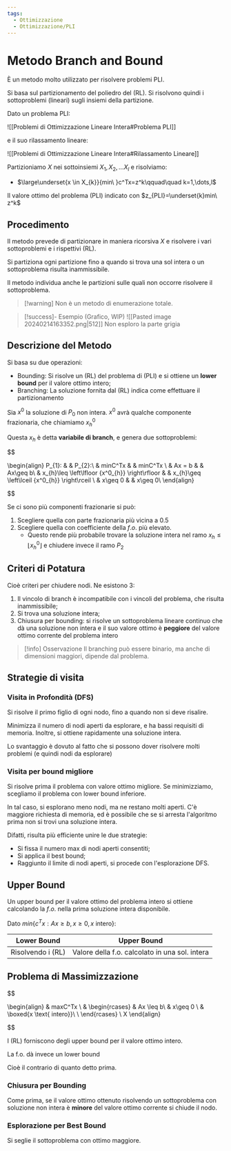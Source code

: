 ```yaml
---
tags:
  - Ottimizzazione
  - Ottimizzazione/PLI
---
```

# Metodo Branch and Bound

È un metodo molto utilizzato per risolvere problemi PLI.

Si basa sul partizionamento del poliedro del (RL). Si risolvono quindi i sottoproblemi (lineari) sugli insiemi della partizione.

Dato un problema PLI:

![[Problemi di Ottimizzazione Lineare Intera#Problema PLI]]

e il suo rilassamento lineare:

![[Problemi di Ottimizzazione Lineare Intera#Rilassamento Lineare]]


Partizioniamo $X$ nei sottoinsiemi $X_{1},X_{2},\dots X_{l}$ e risolviamo:

- $\large\underset{x \in X_{k}}{min\ }c^Tx=z^k\qquad\quad k=1,\dots,l$

Il valore ottimo del problema (PLI) indicato con $z_{PLI}=\underset{k}min\ z^k$

## Procedimento

Il metodo prevede di partizionare in maniera ricorsiva $X$ e risolvere i vari sottoproblemi e i rispettivi (RL).

Si partiziona ogni partizione fino a quando si trova una sol intera o un sottoproblema risulta inammissibile.

Il metodo individua anche le partizioni sulle quali non occorre risolvere il sottoproblema.


> [!warning] Non è un metodo di enumerazione totale.


> [!success]- Esempio (Grafico, WIP)
> ![[Pasted image 20240214163352.png|512]]
> Non esploro la parte grigia


## Descrizione del Metodo

Si basa su due operazioni:

- Bounding: Si risolve un (RL) del problema di (PLI) e si ottiene un **lower bound** per il valore ottimo intero;
- Branching: La soluzione fornita dal (RL) indica come effettuare il partizionamento

Sia $x^0$ la soluzione di $P_{0}$ non intera. $x^0$ avrà qualche componente frazionaria, che chiamiamo $x^0_{h}$

Questa $x_{h}$ è detta **variabile di branch**, e genera due sottoproblemi:

$$

\begin{align}
P_{1}: & & P_{2}:\\
& minC^Tx & & minC^Tx \\
& Ax = b & & Ax\geq b\\
 & x_{h}\leq \left\lfloor {x^0_{h}} \right\rfloor  & & x_{h}\geq \left\lceil {x^0_{h}} \right\rceil \\
& x\geq 0 & & x\geq 0\\
\end{align}

$$

Se ci sono più componenti frazionarie si può:

1. Scegliere quella con parte frazionaria più vicina a $0.5$
2. Scegliere quella con coefficiente della $f.o.$ più elevato.
	- Questo rende più probabile trovare la soluzione intera nel ramo $x_{h}\leq \left\lfloor {x^0_{h}} \right\rfloor$ e chiudere invece il ramo $P_{2}$

## Criteri di Potatura

Cioè criteri per chiudere nodi. Ne esistono 3:

1. Il vincolo di branch è incompatibile con i vincoli del problema, che risulta inammissibile;
2. Si trova una soluzione intera;
3. Chiusura per bounding: si risolve un sottoproblema lineare continuo che dà una soluzione non intera e il suo valore ottimo è **peggiore** del valore ottimo corrente del problema intero


> [!info] Osservazione
> Il branching può essere binario, ma anche di dimensioni maggiori, dipende dal problema.


## Strategie di visita

### Visita in Profondità (DFS)

Si risolve il primo figlio di ogni nodo, fino a quando non si deve risalire.

Minimizza il numero di nodi aperti da esplorare, e ha bassi requisiti di memoria. Inoltre, si ottiene rapidamente una soluzione intera.

Lo svantaggio è dovuto al fatto che si possono dover risolvere molti problemi (e quindi nodi da esplorare)

### Visita per bound migliore

Si risolve prima il problema con valore ottimo migliore. Se minimizziamo, scegliamo il problema con lower bound inferiore.

In tal caso, si esplorano meno nodi, ma ne restano molti aperti. C'è maggiore richiesta di memoria, ed è possibile che se si arresta l'algoritmo prima non si trovi una soluzione intera.

Difatti, risulta più efficiente unire le due strategie:

- Si fissa il numero max di nodi aperti consentiti;
- Si applica il best bound;
- Raggiunto il limite di nodi aperti, si procede con l'esplorazione DFS.


## Upper Bound

Un upper bound per il valore ottimo del problema intero si ottiene calcolando la $f.o.$ nella prima soluzione intera disponibile.

Dato $min\{ c^Tx:Ax\geq b,x\geq 0,x \text{ intero} \}:$

| Lower Bound | Upper Bound |
| --- | --- |
|  Risolvendo i (RL) | Valore della f.o. calcolato in una sol. intera |

## Problema di Massimizzazione

$$

\begin{align}
& maxC^Tx \\ 
& \begin{rcases}
& Ax \leq b\\
& x\geq 0 \\
& \boxed{x \text{ intero}}\  \\
\end{rcases} \ X
\end{align}

$$

I (RL) forniscono degli upper bound per il valore ottimo intero.

La f.o. dà invece un lower bound

Cioè il contrario di quanto detto prima.

### Chiusura per Bounding

Come prima, se il valore ottimo ottenuto risolvendo un sottoproblema con soluzione non intera è **minore** del valore ottimo corrente si chiude il nodo.

### Esplorazione per Best Bound

Si seglie il sottoproblema con ottimo maggiore.